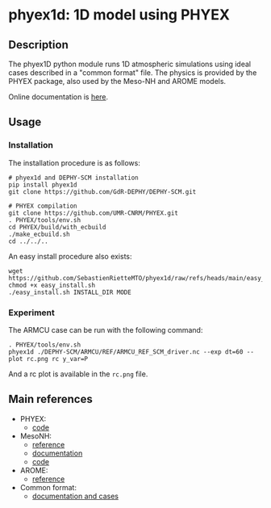 # phyex1d: 1D model using PHYEX

## Description
The phyex1D python module runs 1D atmospheric simulations using ideal
cases described in a "common format" file. The physics is provided by
the PHYEX package, also used by the Meso-NH and AROME models.

Online documentation is [here](https://sebastienriettemto.github.io/phyex1d).

## Usage

### Installation

The installation procedure is as follows:
```
# phyex1d and DEPHY-SCM installation
pip install phyex1d
git clone https://github.com/GdR-DEPHY/DEPHY-SCM.git

# PHYEX compilation
git clone https://github.com/UMR-CNRM/PHYEX.git
. PHYEX/tools/env.sh
cd PHYEX/build/with_ecbuild
./make_ecbuild.sh
cd ../../..
```

An easy install procedure also exists:
```
wget https://github.com/SebastienRietteMTO/phyex1d/raw/refs/heads/main/easy_install.sh
chmod +x easy_install.sh
./easy_install.sh INSTALL_DIR MODE
```

### Experiment

The ARMCU case can be run with the following command:
```
. PHYEX/tools/env.sh
phyex1d ./DEPHY-SCM/ARMCU/REF/ARMCU_REF_SCM_driver.nc --exp dt=60 --plot rc.png rc y_var=P
```
And a rc plot is available in the ```rc.png``` file.

## Main references
  - PHYEX:
    - [code](https://github.com/UMR-CNRM/PHYEX)
  - MesoNH:
    - [reference](https://doi.org/10.5194%2Fgmd-11-1929-2018)
    - [documentation](http://mesonh.aero.obs-mip.fr/)
    - [code](https://src.koda.cnrs.fr/mesonh/mesonh-code)
  - AROME:
    - [reference](https://doi.org/10.1175/2010MWR3425.1)
  - Common format:
    - [documentation and cases](https://github.com/GdR-DEPHY/DEPHY-SCM)
